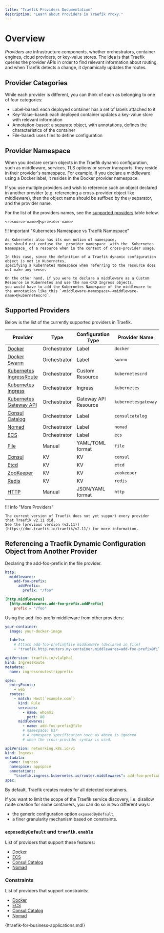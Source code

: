 ```yaml
---
title: "Traefik Providers Documentation"
description: "Learn about Providers in Traefik Proxy."
---
```


# Overview

_Providers_ are infrastructure components, whether orchestrators, container engines, cloud providers, or key-value stores.
The idea is that Traefik queries the provider APIs in order to find relevant information about routing,
and when Traefik detects a change, it dynamically updates the routes.

## Provider Categories

While each provider is different, you can think of each as belonging to one of four categories:

- Label-based: each deployed container has a set of labels attached to it
- Key-Value-based: each deployed container updates a key-value store with relevant information
- Annotation-based: a separate object, with annotations, defines the characteristics of the container
- File-based: uses files to define configuration

## Provider Namespace

When you declare certain objects in the Traefik dynamic configuration,
such as middleware, services, TLS options or server transports, they reside in their provider's namespace.
For example, if you declare a middleware using a Docker label, it resides in the Docker provider namespace.

If you use multiple providers and wish to reference such an object declared in another provider
(e.g. referencing a cross-provider object like middleware), then the object name should be suffixed by the `@`
separator, and the provider name.

For the list of the providers names, see the [supported providers](#supported-providers) table below.

```text
<resource-name>@<provider-name>
```

!!! important "Kubernetes Namespace vs Traefik Namespace"

    As Kubernetes also has its own notion of namespace,
    one should not confuse the _provider namespace_ with the _Kubernetes Namespace_ of a resource when in the context of cross-provider usage.

    In this case, since the definition of a Traefik dynamic configuration object is not in Kubernetes,
    specifying a Kubernetes Namespace when referring to the resource does not make any sense.

    On the other hand, if you were to declare a middleware as a Custom Resource in Kubernetes and use the non-CRD Ingress objects,
    you would have to add the Kubernetes Namespace of the middleware to the annotation like this `<middleware-namespace>-<middleware-name>@kubernetescrd`.

## Supported Providers

Below is the list of the currently supported providers in Traefik.

| Provider                                          | Type         | Configuration Type   | Provider Name       |
|--------------------------------------------------------------|--------------|----------------------|---------------------|
| <a id="Docker" href="#Docker" title="#Docker">[Docker](./docker.md)</a> | Orchestrator | Label                | `docker`            |
| <a id="Docker-Swarm" href="#Docker-Swarm" title="#Docker-Swarm">[Docker Swarm](./swarm.md)</a> | Orchestrator | Label                | `swarm`             |
| <a id="Kubernetes-IngressRoute" href="#Kubernetes-IngressRoute" title="#Kubernetes-IngressRoute">[Kubernetes IngressRoute](./kubernetes/kubernetes-crd.md)</a> | Orchestrator | Custom Resource      | `kubernetescrd`     |
| <a id="Kubernetes-Ingress" href="#Kubernetes-Ingress" title="#Kubernetes-Ingress">[Kubernetes Ingress](./kubernetes/kubernetes-ingress.md)</a> | Orchestrator | Ingress              | `kubernetes`        |
| <a id="Kubernetes-Gateway-API" href="#Kubernetes-Gateway-API" title="#Kubernetes-Gateway-API">[Kubernetes Gateway API](./kubernetes/kubernetes-gateway.md)</a> | Orchestrator | Gateway API Resource | `kubernetesgateway` |
| <a id="Consul-Catalog" href="#Consul-Catalog" title="#Consul-Catalog">[Consul Catalog](./hashicorp/consul-catalog.md)</a> | Orchestrator | Label                | `consulcatalog`     |
| <a id="Nomad" href="#Nomad" title="#Nomad">[Nomad](./hashicorp/nomad.md)</a> | Orchestrator | Label                | `nomad`             |
| <a id="ECS" href="#ECS" title="#ECS">[ECS](./others/ecs.md)</a> | Orchestrator | Label                | `ecs`               |
| <a id="File" href="#File" title="#File">[File](./others/file.md)</a> | Manual       | YAML/TOML format     | `file`              |
| <a id="Consul" href="#Consul" title="#Consul">[Consul](./hashicorp/consul.md)</a> | KV           | KV                   | `consul`            |
| <a id="Etcd" href="#Etcd" title="#Etcd">[Etcd](./kv/etcd.md)</a> | KV           | KV                   | `etcd`              |
| <a id="ZooKeeper" href="#ZooKeeper" title="#ZooKeeper">[ZooKeeper](./kv/zk.md)</a> | KV           | KV                   | `zookeeper`         |
| <a id="Redis" href="#Redis" title="#Redis">[Redis](./kv/redis.md)</a> | KV           | KV                   | `redis`             |
| <a id="HTTP" href="#HTTP" title="#HTTP">[HTTP](./others/http.md)</a> | Manual       | JSON/YAML format          | `http`              |

!!! info "More Providers"

    The current version of Traefik does not yet support every provider that Traefik v2.11 did.
    See the [previous version (v2.11)](https://doc.traefik.io/traefik/v2.11/) for more information.

## Referencing a Traefik Dynamic Configuration Object from Another Provider

Declaring the add-foo-prefix in the file provider.

```yaml tab="File (YAML)"
http:
  middlewares:
    add-foo-prefix:
      addPrefix:
        prefix: "/foo"
```

```toml tab="File (TOML)"
[http.middlewares]
  [http.middlewares.add-foo-prefix.addPrefix]
    prefix = "/foo"
```

Using the add-foo-prefix middleware from other providers:

```yaml tab="Docker & Swarm"
your-container:
  image: your-docker-image

  labels:
    # Attach add-foo-prefix@file middleware (declared in file)
    - "traefik.http.routers.my-container.middlewares=add-foo-prefix@file"
```

```yaml tab="IngressRoute"
apiVersion: traefik.io/v1alpha1
kind: IngressRoute
metadata:
  name: ingressroutestripprefix

spec:
  entryPoints:
    - web
  routes:
    - match: Host(`example.com`)
      kind: Rule
      services:
        - name: whoami
          port: 80
      middlewares:
        - name: add-foo-prefix@file
        # namespace: bar
        # A namespace specification such as above is ignored
        # when the cross-provider syntax is used.
```

```yaml tab="Ingress"
apiVersion: networking.k8s.io/v1
kind: Ingress
metadata:
  name: ingress
  namespace: appspace
  annotations:
    "traefik.ingress.kubernetes.io/router.middlewares": add-foo-prefix@file
spec:
```

By default, Traefik creates routes for all detected containers.

If you want to limit the scope of the Traefik service discovery,
i.e. disallow route creation for some containers,
you can do so in two different ways:

- the generic configuration option `exposedByDefault`,
- a finer granularity mechanism based on constraints.

### `exposedByDefault` and `traefik.enable`

List of providers that support these features:

- [Docker](./docker.md#configuration-options)
- [ECS](./others/ecs.md#configuration-options)
- [Consul Catalog](./hashicorp/consul-catalog.md#configuration-options)
- [Nomad](./hashicorp/nomad.md#configuration-options)

### Constraints

List of providers that support constraints:

- [Docker](./docker.md#constraints)
- [ECS](./others/ecs.md#constraints)
- [Consul Catalog](./hashicorp/consul-catalog.md#constraints)
- [Nomad](./hashicorp/nomad.md#constraints)

{!traefik-for-business-applications.md!}
